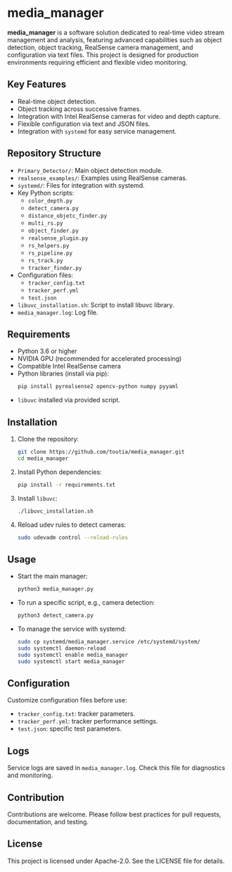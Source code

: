 
# media_manager

**media_manager** is a software solution dedicated to real-time video stream management and analysis, featuring advanced capabilities such as object detection, object tracking, RealSense camera management, and configuration via text files. This project is designed for production environments requiring efficient and flexible video monitoring.

## Key Features

- Real-time object detection.
- Object tracking across successive frames.
- Integration with Intel RealSense cameras for video and depth capture.
- Flexible configuration via text and JSON files.
- Integration with `systemd` for easy service management.

## Repository Structure

- `Primary_Detector/`: Main object detection module.
- `realsense_examples/`: Examples using RealSense cameras.
- `systemd/`: Files for integration with systemd.
- Key Python scripts:
  - `color_depth.py`
  - `detect_camera.py`
  - `distance_objetc_finder.py`
  - `multi_rs.py`
  - `object_finder.py`
  - `realsense_plugin.py`
  - `rs_helpers.py`
  - `rs_pipeline.py`
  - `rs_track.py`
  - `tracker_finder.py`
- Configuration files:
  - `tracker_config.txt`
  - `tracker_perf.yml`
  - `test.json`
- `libuvc_installation.sh`: Script to install libuvc library.
- `media_manager.log`: Log file.

## Requirements

- Python 3.6 or higher
- NVIDIA GPU (recommended for accelerated processing)
- Compatible Intel RealSense camera
- Python libraries (install via pip):
  ```bash
  pip install pyrealsense2 opencv-python numpy pyyaml
  ```
- `libuvc` installed via provided script.

## Installation

1. Clone the repository:
   ```bash
   git clone https://github.com/toutia/media_manager.git
   cd media_manager
   ```

2. Install Python dependencies:
   ```bash
   pip install -r requirements.txt
   ```

3. Install `libuvc`:
   ```bash
   ./libuvc_installation.sh
   ```

4. Reload udev rules to detect cameras:
   ```bash
   sudo udevadm control --reload-rules
   ```

## Usage

- Start the main manager:
  ```bash
  python3 media_manager.py
  ```

- To run a specific script, e.g., camera detection:
  ```bash
  python3 detect_camera.py
  ```

- To manage the service with systemd:
  ```bash
  sudo cp systemd/media_manager.service /etc/systemd/system/
  sudo systemctl daemon-reload
  sudo systemctl enable media_manager
  sudo systemctl start media_manager
  ```

## Configuration

Customize configuration files before use:

- `tracker_config.txt`: tracker parameters.
- `tracker_perf.yml`: tracker performance settings.
- `test.json`: specific test parameters.

## Logs

Service logs are saved in `media_manager.log`. Check this file for diagnostics and monitoring.

## Contribution

Contributions are welcome. Please follow best practices for pull requests, documentation, and testing.

## License

This project is licensed under Apache-2.0. See the LICENSE file for details.
